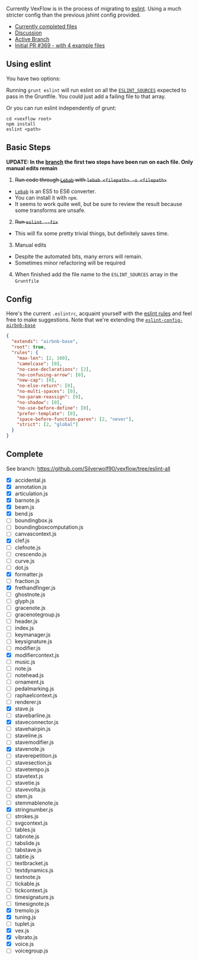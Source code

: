 Currently VexFlow is in the process of migrating to [eslint](http://eslint.org/). Using a much stricter config than the previous jshint config provided.

* [Currently completed files](https://github.com/0xfe/vexflow/wiki/Migrating-to-ESLint#complete)
* [Discussion](https://github.com/0xfe/vexflow/issues/361)
* [Active Branch](https://github.com/Silverwolf90/vexflow/tree/eslint-all)
* [Initial PR #369 - with 4 example files](https://github.com/0xfe/vexflow/pull/369)

## Using eslint 

You have two options:

Running `grunt eslint` will run eslint on all the  [`ESLINT_SOURCES`](https://github.com/Silverwolf90/vexflow/blob/eslint-all/Gruntfile.js#L23)  expected to pass in the Gruntfile. You could just add a failing file to that array.

Or you can run eslint independently of grunt:
```
cd <vexflow root>
npm install
eslint <path>
```

## Basic Steps

**UPDATE: In the [branch](https://github.com/Silverwolf90/vexflow/tree/eslint-all) the first two steps have been run on each file. Only manual edits remain**

1. ~~Run code through [`Lebab`](https://github.com/mohebifar/lebab) with `lebab <filepath> -o <filepath>`~~
  - [`Lebab`](https://github.com/mohebifar/lebab) is an ES5 to ES6 converter.
  - You can install it with `npm`. 
  - It seems to work quite well, but be sure to review the result because some transforms are unsafe.

2. ~~Run `eslint --fix` <file>~~
  - This will fix some pretty trivial things, but definitely saves time.

3. Manual edits
  - Despite the automated bits, many errors will remain.
  - Sometimes minor refactoring will be required

4. When finished add the file name to the `ESLINT_SOURCES` array in the `Gruntfile`

## Config

Here's the current `.eslintrc`, acquaint yourself with the [eslint rules](http://eslint.org/docs/rules/) and feel free to make suggestions. Note that we're extending the [`eslint-config-airbnb-base`](https://www.npmjs.com/package/eslint-config-airbnb-base)

```json
{
  "extends": "airbnb-base",
  "root": true,
  "rules": {
    "max-len": [2, 100],
    "camelcase": [0],
    "no-case-declarations": [2],
    "no-confusing-arrow": [0],
    "new-cap": [0],
    "no-else-return": [0],
    "no-multi-spaces": [0],
    "no-param-reassign": [0],
    "no-shadow": [0],
    "no-use-before-define": [0],
    "prefer-template": [0],
    "space-before-function-paren": [2, "never"],
    "strict": [2, "global"]
  }
}
```

## Complete

See branch: https://github.com/Silverwolf90/vexflow/tree/eslint-all

- [x] accidental.js
- [x] annotation.js
- [x] articulation.js
- [x] barnote.js
- [x] beam.js
- [x] bend.js
- [ ] boundingbox.js
- [ ] boundingboxcomputation.js
- [ ] canvascontext.js
- [x] clef.js
- [ ] clefnote.js
- [ ] crescendo.js
- [ ] curve.js
- [ ] dot.js
- [x] formatter.js
- [ ] fraction.js
- [x] frethandfinger.js
- [ ] ghostnote.js
- [ ] glyph.js
- [ ] gracenote.js
- [ ] gracenotegroup.js
- [ ] header.js
- [ ] index.js
- [ ] keymanager.js
- [ ] keysignature.js
- [ ] modifier.js
- [x] modifiercontext.js
- [ ] music.js
- [ ] note.js
- [ ] notehead.js
- [ ] ornament.js
- [ ] pedalmarking.js
- [ ] raphaelcontext.js
- [ ] renderer.js
- [x] stave.js
- [ ] stavebarline.js
- [x] staveconnector.js
- [ ] stavehairpin.js
- [ ] staveline.js
- [ ] stavemodifier.js
- [x] stavenote.js
- [ ] staverepetition.js
- [ ] stavesection.js
- [ ] stavetempo.js
- [ ] stavetext.js
- [ ] stavetie.js
- [ ] stavevolta.js
- [ ] stem.js
- [ ] stemmablenote.js
- [x] stringnumber.js
- [ ] strokes.js
- [ ] svgcontext.js
- [ ] tables.js
- [ ] tabnote.js
- [ ] tabslide.js
- [ ] tabstave.js
- [ ] tabtie.js
- [ ] textbracket.js
- [ ] textdynamics.js
- [ ] textnote.js
- [ ] tickable.js
- [ ] tickcontext.js
- [ ] timesignature.js
- [ ] timesignote.js
- [x] tremolo.js
- [x] tuning.js
- [ ] tuplet.js
- [x] vex.js
- [x] vibrato.js
- [x] voice.js
- [ ] voicegroup.js